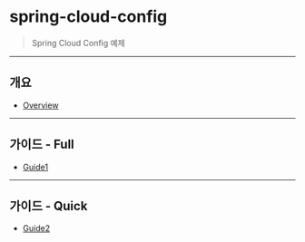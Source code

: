 # spring-cloud-config
> Spring Cloud Config 예제

---

## 개요
* [Overview](https://github.com/idealful/spring-cloud-config/blob/master/Overview.md)

---

## 가이드 - Full
* [Guide1](https://github.com/idealful/spring-cloud-config/blob/master/Guide1.md)

---

## 가이드 - Quick
* [Guide2](https://github.com/idealful/spring-cloud-config/blob/master/Guide2.md)